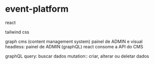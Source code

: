# event-platform

react

tailwind css

graph cms (content management system)
  painel de ADMIN e visual
  headless: painel de ADMIN (graphQL)
  react consome a API do CMS

graphQL
  query: buscar dados
  mutation:: criar, alterar ou deletar dados
